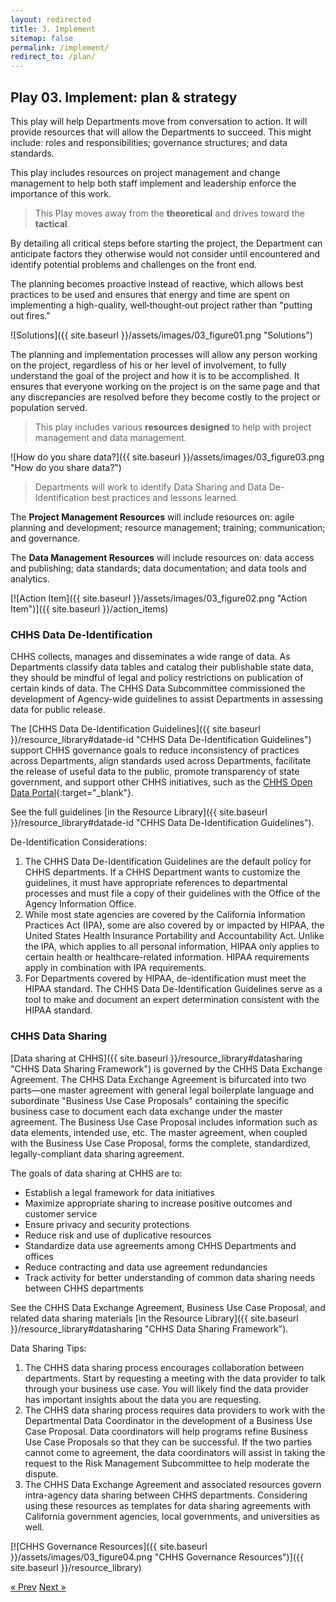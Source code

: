 ```yaml
---
layout: redirected
title: 3. Implement
sitemap: false
permalink: /implement/
redirect_to: /plan/
---
```

## Play 03. Implement: plan & strategy

This play will help Departments move from conversation to action. It will provide resources that will allow the Departments to succeed. This might include: roles and responsibilities; governance structures; and data standards.

This play includes resources on project management and change management to help both staff implement and leadership enforce the importance of this work.

>This Play moves away from the **theoretical** and drives toward the **tactical**.

By detailing all critical steps before starting the project, the Department can anticipate factors  they otherwise would not consider until encountered and identify potential problems and challenges on the front end. 

The planning becomes proactive instead of reactive, which allows best practices to be used and ensures that energy and time are spent on implementing a high-quality, well‐thought‐out project rather than "putting out fires."

![Solutions]({{ site.baseurl }}/assets/images/03_figure01.png "Solutions")

The planning and implementation processes will allow any person working on the project, regardless of his or her level of involvement, to fully understand the goal of the project and how it is to be accomplished. It ensures that everyone working on the project is on the same page and that any discrepancies are resolved before they become costly to the project or population served.

>This play includes various **resources designed** to help with project management and data management. 

![How do you share data?]({{ site.baseurl }}/assets/images/03_figure03.png "How do you share data?")

>Departments will work to identify Data Sharing and Data De-Identification best practices and lessons learned. 

The **Project Management Resources** will include resources on: agile planning and development; resource management; training; communication; and governance.  

The **Data Management Resources** will include resources on: data access and publishing; data standards; data documentation; and data tools and analytics.

[![Action Item]({{ site.baseurl }}/assets/images/03_figure02.png "Action Item")]({{ site.baseurl }}/action_items)


### CHHS Data De-Identification
 
CHHS collects, manages and disseminates a wide range of data.  As Departments classify data tables and catalog their publishable state data, they should be mindful of legal and policy restrictions on publication of certain kinds of data. The CHHS Data Subcommittee commissioned the development of Agency-wide guidelines to assist Departments in assessing data for public release. 

The [CHHS Data De-Identification Guidelines]({{ site.baseurl }}/resource_library#datade-id "CHHS Data De-Identification Guidelines") support CHHS governance goals to reduce inconsistency of practices across Departments, align standards used across Departments, facilitate the release of useful data to the public, promote transparency of state government, and support other CHHS initiatives, such as the [CHHS Open Data Portal](https://data.chhs.ca.gov/ "CHHS Open Data Portal"){:target="_blank"}. 

See the full guidelines [in the Resource Library]({{ site.baseurl }}/resource_library#datade-id "CHHS Data De-Identification Guidelines").

De-Identification Considerations:
1.	The CHHS Data De-Identification Guidelines are the default policy for CHHS departments.  If a CHHS Department wants to customize the guidelines, it must have appropriate references to departmental processes and must file a copy of their guidelines with the Office of the Agency Information Office.
2.	While most state agencies are covered by the California Information Practices Act (IPA), some are also covered by or impacted by HIPAA, the United States Health Insurance Portability and Accountability Act.  Unlike the IPA, which applies to all personal information, HIPAA only applies to certain health or healthcare-related information.  HIPAA requirements apply in combination with IPA requirements.
3.	For Departments covered by HIPAA, de-identification must meet the HIPAA standard.  The CHHS Data De-Identification Guidelines serve as a tool to make and document an expert determination consistent with the HIPAA standard.

### CHHS Data Sharing
 
[Data sharing at CHHS]({{ site.baseurl }}/resource_library#datasharing "CHHS Data Sharing Framework") is governed by the CHHS Data Exchange Agreement. The CHHS Data Exchange Agreement is bifurcated into two parts—one master agreement with general legal boilerplate language and subordinate "Business Use Case Proposals" containing the specific business case to document each data exchange under the master agreement. The Business Use Case Proposal includes information such as data elements, intended use, etc. The master agreement, when coupled with the Business Use Case Proposal, forms the complete, standardized, legally-compliant data sharing agreement.

The goals of data sharing at CHHS are to:
 
* Establish a legal framework for data initiatives
* Maximize appropriate sharing to increase positive outcomes and customer service
* Ensure privacy and security protections
* Reduce risk and use of duplicative resources
* Standardize data use agreements among CHHS Departments and offices
* Reduce contracting and data use agreement redundancies
* Track activity for better understanding of common data sharing needs between CHHS departments

See the CHHS Data Exchange Agreement, Business Use Case Proposal, and related data sharing materials [in the Resource Library]({{ site.baseurl }}/resource_library#datasharing "CHHS Data Sharing Framework").

Data Sharing Tips:
1.	The CHHS data sharing process encourages collaboration between departments. Start by requesting a meeting with the data provider to talk through your business use case. You will likely find the data provider has important insights about the data you are requesting.
2.	The CHHS data sharing process requires data providers to work with the Departmental Data Coordinator in the development of a Business Use Case Proposal. Data coordinators will help programs refine Business Use Case Proposals so that they can be successful. If the two parties cannot come to agreement, the data coordinators will assist in taking the request to the Risk Management Subcommittee to help moderate the dispute.
3.	The CHHS Data Exchange Agreement and associated resources govern intra-agency data sharing between CHHS departments. Considering using these resources as templates for data sharing agreements with California government agencies, local governments, and universities as well.

[![CHHS Governance Resources]({{ site.baseurl }}/assets/images/03_figure04.png "CHHS Governance Resources")]({{ site.baseurl }}/resource_library)

<!-- Pagination -->
<div class="pagination">
  <a class="pagination-item older" href="{{ site.baseurl }}/assess">&laquo; Prev</a>
  <a class="pagination-item newer" href="{{ site.baseurl }}/evaluate">Next &raquo;</a>
</div>
